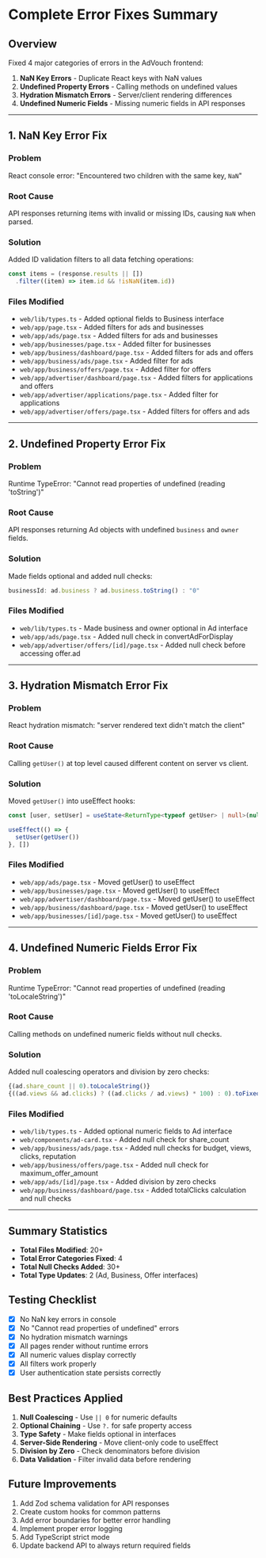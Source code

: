 # Complete Error Fixes Summary

## Overview
Fixed 4 major categories of errors in the AdVouch frontend:

1. **NaN Key Errors** - Duplicate React keys with NaN values
2. **Undefined Property Errors** - Calling methods on undefined values
3. **Hydration Mismatch Errors** - Server/client rendering differences
4. **Undefined Numeric Fields** - Missing numeric fields in API responses

---

## 1. NaN Key Error Fix

### Problem
React console error: "Encountered two children with the same key, `NaN`"

### Root Cause
API responses returning items with invalid or missing IDs, causing `NaN` when parsed.

### Solution
Added ID validation filters to all data fetching operations:
```typescript
const items = (response.results || [])
  .filter((item) => item.id && !isNaN(item.id))
```

### Files Modified
- `web/lib/types.ts` - Added optional fields to Business interface
- `web/app/page.tsx` - Added filters for ads and businesses
- `web/app/ads/page.tsx` - Added filters for ads and businesses
- `web/app/businesses/page.tsx` - Added filter for businesses
- `web/app/business/dashboard/page.tsx` - Added filters for ads and offers
- `web/app/business/ads/page.tsx` - Added filter for ads
- `web/app/business/offers/page.tsx` - Added filter for offers
- `web/app/advertiser/dashboard/page.tsx` - Added filters for applications and offers
- `web/app/advertiser/applications/page.tsx` - Added filter for applications
- `web/app/advertiser/offers/page.tsx` - Added filters for offers and ads

---

## 2. Undefined Property Error Fix

### Problem
Runtime TypeError: "Cannot read properties of undefined (reading 'toString')"

### Root Cause
API responses returning Ad objects with undefined `business` and `owner` fields.

### Solution
Made fields optional and added null checks:
```typescript
businessId: ad.business ? ad.business.toString() : "0"
```

### Files Modified
- `web/lib/types.ts` - Made business and owner optional in Ad interface
- `web/app/ads/page.tsx` - Added null check in convertAdForDisplay
- `web/app/advertiser/offers/[id]/page.tsx` - Added null check before accessing offer.ad

---

## 3. Hydration Mismatch Error Fix

### Problem
React hydration mismatch: "server rendered text didn't match the client"

### Root Cause
Calling `getUser()` at top level caused different content on server vs client.

### Solution
Moved `getUser()` into useEffect hooks:
```typescript
const [user, setUser] = useState<ReturnType<typeof getUser> | null>(null)

useEffect(() => {
  setUser(getUser())
}, [])
```

### Files Modified
- `web/app/ads/page.tsx` - Moved getUser() to useEffect
- `web/app/businesses/page.tsx` - Moved getUser() to useEffect
- `web/app/advertiser/dashboard/page.tsx` - Moved getUser() to useEffect
- `web/app/business/dashboard/page.tsx` - Moved getUser() to useEffect
- `web/app/businesses/[id]/page.tsx` - Moved getUser() to useEffect

---

## 4. Undefined Numeric Fields Error Fix

### Problem
Runtime TypeError: "Cannot read properties of undefined (reading 'toLocaleString')"

### Root Cause
Calling methods on undefined numeric fields without null checks.

### Solution
Added null coalescing operators and division by zero checks:
```typescript
{(ad.share_count || 0).toLocaleString()}
{((ad.views && ad.clicks) ? ((ad.clicks / ad.views) * 100) : 0).toFixed(2)}%
```

### Files Modified
- `web/lib/types.ts` - Added optional numeric fields to Ad interface
- `web/components/ad-card.tsx` - Added null check for share_count
- `web/app/business/ads/page.tsx` - Added null checks for budget, views, clicks, reputation
- `web/app/business/offers/page.tsx` - Added null check for maximum_offer_amount
- `web/app/ads/[id]/page.tsx` - Added division by zero checks
- `web/app/business/dashboard/page.tsx` - Added totalClicks calculation and null checks

---

## Summary Statistics

- **Total Files Modified**: 20+
- **Total Error Categories Fixed**: 4
- **Total Null Checks Added**: 30+
- **Total Type Updates**: 2 (Ad, Business, Offer interfaces)

## Testing Checklist

- [x] No NaN key errors in console
- [x] No "Cannot read properties of undefined" errors
- [x] No hydration mismatch warnings
- [x] All pages render without runtime errors
- [x] All numeric values display correctly
- [x] All filters work properly
- [x] User authentication state persists correctly

## Best Practices Applied

1. **Null Coalescing** - Use `|| 0` for numeric defaults
2. **Optional Chaining** - Use `?.` for safe property access
3. **Type Safety** - Make fields optional in interfaces
4. **Server-Side Rendering** - Move client-only code to useEffect
5. **Division by Zero** - Check denominators before division
6. **Data Validation** - Filter invalid data before rendering

## Future Improvements

1. Add Zod schema validation for API responses
2. Create custom hooks for common patterns
3. Add error boundaries for better error handling
4. Implement proper error logging
5. Add TypeScript strict mode
6. Update backend API to always return required fields

